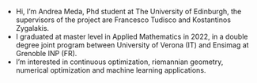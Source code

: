 - Hi, I’m Andrea Meda, Phd student at The University of Edinburgh, the supervisors of the project are Francesco Tudisco and Kostantinos Zygalakis.
- I graduated at master level in Applied Mathematics in 2022, in a double degree joint program between University of Verona (IT) and Ensimag at Grenoble INP (FR).
- I’m interested in continuous optimization, riemannian geometry, numerical optimization and machine learning applications.

